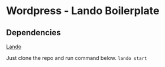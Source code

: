 # Wordpress - Lando Boilerplate

## Dependencies

[Lando](https://lando.dev/)

Just clone the repo and run command below.
`lando start`
